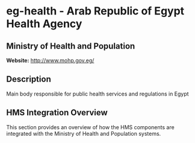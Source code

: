 # eg-health - Arab Republic of Egypt Health Agency

## Ministry of Health and Population

**Website:** http://www.mohp.gov.eg/

## Description

Main body responsible for public health services and regulations in Egypt

## HMS Integration Overview

This section provides an overview of how the HMS components are integrated with the Ministry of Health and Population systems.
